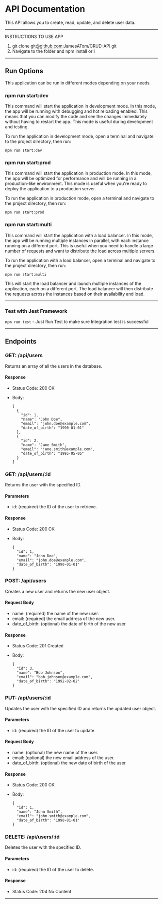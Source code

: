 # API Documentation
This API allows you to create, read, update, and delete user data.
***

INSTRUCTIONS TO USE APP
1. git clone git@github.com:JamesATom/CRUD-API.git
2. Navigate to the folder and npm install or i
***

## Run Options

This application can be run in different modes depending on your needs.

### npm run start:dev

This command will start the application in development mode. In this mode, the app will be running with debugging and hot reloading enabled. This means that you can modify the code and see the changes immediately without having to restart the app. This mode is useful during development and testing.

To run the application in development mode, open a terminal and navigate to the project directory, then run:

```
npm run start:dev
```

### npm run start:prod

This command will start the application in production mode. In this mode, the app will be optimized for performance and will be running in a production-like environment. This mode is useful when you're ready to deploy the application to a production server.

To run the application in production mode, open a terminal and navigate to the project directory, then run:

```
npm run start:prod
```

### npm run start:multi

This command will start the application with a load balancer. In this mode, the app will be running multiple instances in parallel, with each instance running on a different port. This is useful when you need to handle a large number of requests and want to distribute the load across multiple servers.

To run the application with a load balancer, open a terminal and navigate to the project directory, then run:

```
npm run start:multi
```

This will start the load balancer and launch multiple instances of the application, each on a different port. The load balancer will then distribute the requests across the instances based on their availability and load.
<hr>

### Test with Jest Framework
`npm run test` - Just Run Test to make sure Integration test is successful
<hr>

## Endpoints

### GET: /api/users

Returns an array of all the users in the database.

#### Response

- Status Code: 200 OK
- Body:

  ```
  [
    {
      "id": 1,
      "name": "John Doe",
      "email": "john.doe@example.com",
      "date_of_birth": "1990-01-01"
    },
    {
      "id": 2,
      "name": "Jane Smith",
      "email": "jane.smith@example.com",
      "date_of_birth": "1995-05-05"
    }
  ]
  ```

### GET: /api/users/:id

Returns the user with the specified ID.

#### Parameters

- id: (required) the ID of the user to retrieve.

#### Response

- Status Code: 200 OK
- Body:

  ```
  {
    "id": 1,
    "name": "John Doe",
    "email": "john.doe@example.com",
    "date_of_birth": "1990-01-01"
  }
  ```

### POST: /api/users

Creates a new user and returns the new user object.

#### Request Body

- name: (required) the name of the new user.
- email: (required) the email address of the new user.
- date_of_birth: (optional) the date of birth of the new user.

#### Response

- Status Code: 201 Created
- Body:

  ```
  {
    "id": 3,
    "name": "Bob Johnson",
    "email": "bob.johnson@example.com",
    "date_of_birth": "1992-02-02"
  }
  ```

### PUT: /api/users/:id

Updates the user with the specified ID and returns the updated user object.

#### Parameters

- id: (required) the ID of the user to update.

#### Request Body

- name: (optional) the new name of the user.
- email: (optional) the new email address of the user.
- date_of_birth: (optional) the new date of birth of the user.

#### Response

- Status Code: 200 OK
- Body:

  ```
  {
    "id": 1,
    "name": "John Smith",
    "email": "john.smith@example.com",
    "date_of_birth": "1990-01-01"
  }
  ```

### DELETE: /api/users/:id

Deletes the user with the specified ID.

#### Parameters

- id: (required) the ID of the user to delete.

#### Response

- Status Code: 204 No Content

---
